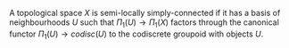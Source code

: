 A topological space $X$ is semi-locally simply-connected if it has a basis of neighbourhoods $U$ such that $\Pi_1(U) \to \Pi_1(X)$ factors through the canonical functor $\Pi_1(U) \to codisc(U)$ to the codiscrete groupoid with objects $U$.

